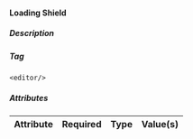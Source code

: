 #### Loading Shield

##### Description

##### Tag
`<editor/>`

##### Attributes

| Attribute | Required | Type  | Value(s) |
| --------- | :------: | :---: | -------- |
